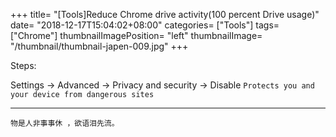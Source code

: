 +++
title= "[Tools]Reduce Chrome drive activity(100 percent Drive usage)"
date= "2018-12-17T15:04:02+08:00"
categories= ["Tools"]
tags= ["Chrome"]
thumbnailImagePosition= "left"
thumbnailImage= "/thumbnail/thumbnail-japen-009.jpg"
+++

Steps:  
<!--more-->
Settings -> Advanced -> Privacy and security -> Disable `Protects you and your device from dangerous sites`

***
`物是人非事事休 ，欲语泪先流。`